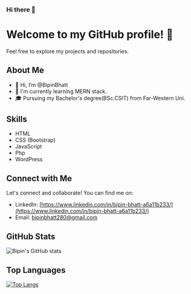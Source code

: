 ### Hi there 👋

<!--
**bipinbhatt08/bipinbhatt08** is a ✨ _special_ ✨ repository because its `README.md` (this file) appears on your GitHub profile.

Here are some ideas to get you started:

- 🔭 I’m currently working on ...
- 🌱 I’m currently learning ...
- 👯 I’m looking to collaborate on ...
- 🤔 I’m looking for help with ...
- 💬 Ask me about ...
- 📫 How to reach me: ...
- 😄 Pronouns: ...
- ⚡ Fun fact: ...
-->

# Welcome to my GitHub profile! 👋

Feel free to explore my projects and repositories.

## About Me

- 👋 Hi, I’m @BipinBhatt
- 🌱 I'm currently learning MERN stack.
- 🎓 Pursuing my Bachelor's degree(BSc.CSIT) from Far-Western Uni.


## Skills

- HTML
- CSS (Bootstrap)
- JavaScript
- Php
- WordPress

## Connect with Me

Let's connect and collaborate! You can find me on:

- LinkedIn: [https://www.linkedin.com/in/bipin-bhatt-a6a11b233/](https://www.linkedin.com/in/bipin-bhatt-a6a11b233/)
- Email: [bipinbhatt280@gmail.com](mailto:bipinbhatt280@gmail.com)


## GitHub Stats

![Bipin's GitHub stats](https://github-readme-stats.vercel.app/api?username=bipinbhatt08&show_icons=true&hide=prs&theme=radical)

## Top Languages

[![Top Langs](https://github-readme-stats.vercel.app/api/top-langs/?username=bipinbhatt08&layout=compact&theme=radical)](https://github.com/bipinbhatt08)

